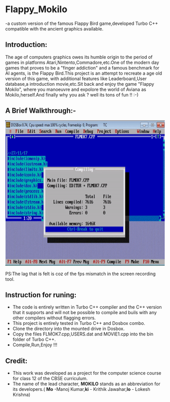 # Flappy_Mokilo
-a custom version of the famous Flappy Bird game,developed Turbo C++ compatible with the ancient graphics available.
## Introduction:
The age of computers graphics owes its humble origin to the period of games in platforms Atari,Nintento,Commadore,etc.One of the modern day games that proves to be a "finger addiction" and a famous benchmark for AI agents, is the Flappy Bird.This project is an attempt to recreate a age old version of this game, with additional features like Leaderboard,User database,a introduction movie,etc.Sit back and enjoy the game "Flappy Mokilo", where you manoeuvre and expolore the world of Aviana as Mokilo,herself.And finally why you ask ? well its tons of fun !! :-)

## A Brief Walkthrough:-
<p align="center">
   <img width="600" height="458" src="https://github.com/lok-i/Flappy_Mokilo/blob/master/flmok7.gif">
</p>
PS:The lag that is felt is coz of the fps mismatch in the screen recording tool.

## Instruction for runing:
* The code is entirely written in Turbo C++ compiler and the C++ version that it supports and will not be possible to compile and buils with any other compilers without flagging errors.
* This project is entirely tested in Turbo C++ and Dosbox combo.
* Clone the directory into the mounted drive in Dosbox.
* Copy the files FLMOK7.cpp,USERS.dat and MOVIE1.cpp into the bin folder of Turbo C++.
* Compile,Run,Enjoy !!!

## Credit:
* This work was developed as a project for the computer science course for class 12 of the CBSE curriculum.
* The name of the lead character, **MOKILO** stands as an abbreviation for its developers.( **Mo** -Manoj Kumar,**ki** - Krithik Jawahar,**lo** - Lokesh Krishna)
